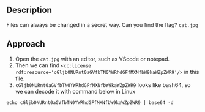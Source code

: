 ## Description
Files can always be changed in a secret way. Can you find the flag? `cat.jpg`

## Approach
1. Open the `cat.jpg` with an editor, such as VScode or notepad.
2. Then we can find 
`<cc:license rdf:resource='cGljb0NURnt0aGVfbTN0YWRhdGFfMXNfbW9kaWZpZWR9'/>` in this file.
3. `cGljb0NURnt0aGVfbTN0YWRhdGFfMXNfbW9kaWZpZWR9` looks like bash64, so we can decode it with command below in Linux
```
echo cGljb0NURnt0aGVfbTN0YWRhdGFfMXNfbW9kaWZpZWR9 | base64 -d
```
